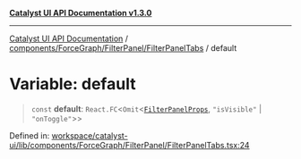 [**Catalyst UI API Documentation v1.3.0**](../../../../../README.md)

---

[Catalyst UI API Documentation](../../../../../README.md) / [components/ForceGraph/FilterPanel/FilterPanelTabs](../README.md) / default

# Variable: default

> `const` **default**: `React.FC`\<`Omit`\<[`FilterPanelProps`](../../../types/filterTypes/interfaces/FilterPanelProps.md), `"isVisible"` \| `"onToggle"`\>\>

Defined in: [workspace/catalyst-ui/lib/components/ForceGraph/FilterPanel/FilterPanelTabs.tsx:24](https://github.com/TheBranchDriftCatalyst/catalyst-ui/blob/main/lib/components/ForceGraph/FilterPanel/FilterPanelTabs.tsx#L24)
